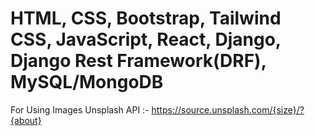 # HTML, CSS, Bootstrap, Tailwind CSS, JavaScript, React, Django, Django Rest Framework(DRF), MySQL/MongoDB
For Using Images Unsplash API :- https://source.unsplash.com/{size}/?{about} 
 
